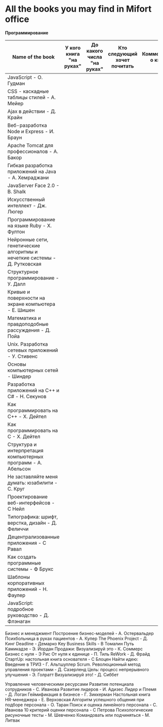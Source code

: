 # All the books you may find in Mifort office

**Программирование**

Name of the book | У кого книга "на руках" | До какого числа "на руках" | Кто следующий хочет почитать | Комментарий о книге
-------------- | ------------- | -------------- | ------------- | --------------
JavaScript - О. Гудман | | | | | 
CSS - каскадные таблицы стилей - А. Мейер | | | | | 
Ajax в действии - Д. Крайн | | | | | 
Веб-разработка Node и Express - И. Браун | | | | | 
Apache Tomcat для профессионалов - А. Бакор | | | | | 
Гибкая разработка приложений на Java - А. Хемраджани | | | | | 
JavaServer Face 2.0 - B. Shalk | | | | | 
Искусственный интеллект - Дж. Люгер | | | | | 
Программирование на языке Ruby - Х. Фултон | | | | | 
Нейронные сети, генетические алгоритмы и нечеткие системы - Д. Рутковская | | | | | 
Структурное программирование - У. Далл | | | | | 
Кривые и поверхности на экране компьютера - Е. Шишен | | | | | 
Математика и правдоподобные рассуждения - Д. Пойа | | | | | 
Unix. Разработка сетевых приложений - У. Стивенс | | | | | 
Основы компьютерных сетей - Шиндер | | | | | 
Разработка приложений на С++ и C# - Н. Секунов | | | | | 
Как программировать на С++ - Х. Дейтел | | | | | 
Как программировать на С - Х. Дейтел | | | | | 
Структура и интерпретация компьютерных программ - А. Абельсон | | | | | 
Не заставляйте меня думать: юзабилити - С. Круг | | | | | 
Проектирование веб-интерфейсов - С Нейл | | | | | 
Типографика: шрифт, верстка, дизайн - Д. Феличчи | | | | | 
Децентрализованные приложения - С Равал | | | | | 
Как создать программные системы - Ф Брукс | | | | | 
Шаблоны корпоративных приложений - Н. Фаулер | | | | | 
JavaScript: подробное руководство - Д. Флэнаган | | | | | 


Бизнес и менеджмент
Построение бизнес-моделей - А. Остервальдер
Психбольница в руках пациентов - А. Купер
The Phoenix Project - Д. Кинг
Deadline - Демарко
Key Business Skills - B Томалин
Путь Камикадзе - Э. Йордан
Продажи: Визуализируй это - К. Соммерс
Бизнес с нуля - Э Рис
От нуля к единице - П. Тиль
ReWork - Д. Фрайд
СтартUp: настольная книга основателя - С Блоцен
Найти идею: Введение в ТРИЗ - Г. Альтшуллер
Scrum. Революционный метод управления проектами - Д. Сазерленд
Цель: процесс непрерывного улучшения - Э. Голратт
Визуализируй это! - Д. Сиббет


Управление человеческими ресурсами
Развитие потенциала сотрудников - С. Иванова
Развитие лидеров - И. Адизес
Лидер и Племя - Д. Логан
Геймификация в бизнесе - Г. Зиккерман
Настольная книга HR-менеджера - Е. Верховская
Алгоритм успешного общения при подборе персонала - О. Таран
Поиск и оценка линейного персонала - С. Иванова
10 критерий оценки персонала - С Петрова
Психологические рисуночные тесты - М. Шевченко
Командовать или подчиняться - М. Литвак
